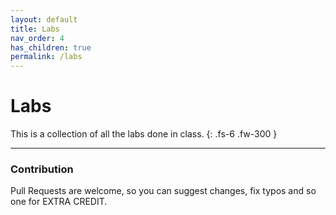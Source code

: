 ```yaml
---
layout: default
title: Labs
nav_order: 4
has_children: true
permalink: /labs
---
```


# Labs

This is a collection of all the labs done in class.
{: .fs-6 .fw-300 }

---

### Contribution
Pull Requests are welcome, so you can suggest changes, fix typos and so one for EXTRA CREDIT.
